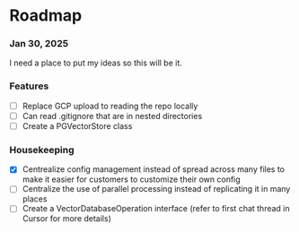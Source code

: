 # Roadmap

### Jan 30, 2025
I need a place to put my ideas so this will be it.

### Features
- [ ] Replace GCP upload to reading the repo locally
- [ ] Can read .gitignore that are in nested directories
- [ ] Create a PGVectorStore class

### Housekeeping
- [X] Centrealize config management instead of spread across many files to make it easier for customers to customize their own config
- [ ] Centralize the use of parallel processing instead of replicating it in many places
- [ ] Create a VectorDatabaseOperation interface
(refer to first chat thread in Cursor for more details)
